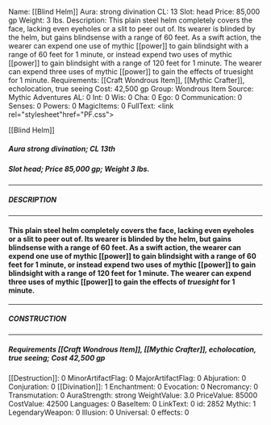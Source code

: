 Name: [[Blind Helm]]
Aura: strong divination
CL: 13
Slot: head
Price: 85,000 gp
Weight: 3 lbs.
Description: This plain steel helm completely covers the face, lacking even eyeholes or a slit to peer out of. Its wearer is blinded by the helm, but gains blindsense with a range of 60 feet. As a swift action, the wearer can expend one use of mythic [[power]] to gain blindsight with a range of 60 feet for 1 minute, or instead expend two uses of mythic [[power]] to gain blindsight with a range of 120 feet for 1 minute. The wearer can expend three uses of mythic [[power]] to gain the effects of truesight for 1 minute.
Requirements: [[Craft Wondrous Item]], [[Mythic Crafter]], echolocation, true seeing
Cost: 42,500 gp
Group: Wondrous Item
Source: Mythic Adventures
AL: 0
Int: 0
Wis: 0
Cha: 0
Ego: 0
Communication: 0
Senses: 0
Powers: 0
MagicItems: 0
FullText: <link rel="stylesheet"href="PF.css"><div class="heading"><p class="alignleft">[[Blind Helm]]</p><div style="clear: both;"></div></div><div><h5><b>Aura </b>strong divination; <b>CL </b>13th</h5><h5><b>Slot </b>head; <b>Price </b>85,000 gp; <b>Weight </b>3 lbs.</h5></div><hr/><div><h5><b>DESCRIPTION</b></h5></div><hr/><div><h4><p>This plain steel helm completely covers the face, lacking even eyeholes or a slit to peer out of. Its wearer is blinded by the helm, but gains blindsense with a range of 60 feet. As a swift action, the wearer can expend one use of mythic [[power]] to gain blindsight with a range of 60 feet for 1 minute, or instead expend two uses of mythic [[power]] to gain blindsight with a range of 120 feet for 1 minute. The wearer can expend three uses of mythic [[power]] to gain the effects of <i>truesight</i> for 1 minute.</p></h4></div><hr/><div><h5><b>CONSTRUCTION</b></h5></div><hr/><div><h5><b>Requirements </b>[[Craft Wondrous Item]], [[Mythic Crafter]], <i>echolocation</i>, <i>true seeing</i>; <b>Cost </b>42,500 gp</h5></div>
[[Destruction]]: 0
MinorArtifactFlag: 0
MajorArtifactFlag: 0
Abjuration: 0
Conjuration: 0
[[Divination]]: 1
Enchantment: 0
Evocation: 0
Necromancy: 0
Transmutation: 0
AuraStrength: strong
WeightValue: 3.0
PriceValue: 85000
CostValue: 42500
Languages: 0
BaseItem: 0
LinkText: 0
id: 2852
Mythic: 1
LegendaryWeapon: 0
Illusion: 0
Universal: 0
effects: 0
